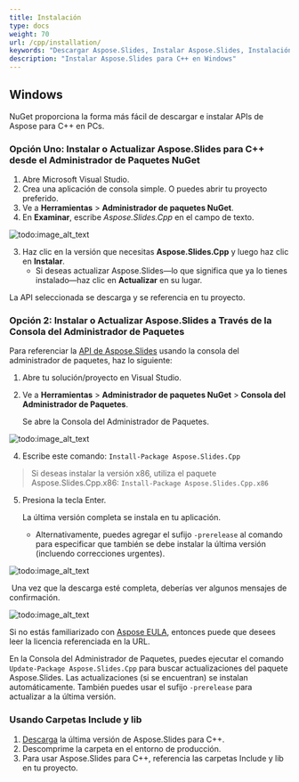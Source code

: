 ```yaml
---
title: Instalación
type: docs
weight: 70
url: /cpp/installation/
keywords: "Descargar Aspose.Slides, Instalar Aspose.Slides, Instalación de Aspose.Slides, Windows, C++"
description: "Instalar Aspose.Slides para C++ en Windows"
---
```


## **Windows**
NuGet proporciona la forma más fácil de descargar e instalar APIs de Aspose para C++ en PCs.

### **Opción Uno: Instalar o Actualizar Aspose.Slides para C++ desde el Administrador de Paquetes NuGet**

1. Abre Microsoft Visual Studio.
2. Crea una aplicación de consola simple. O puedes abrir tu proyecto preferido.
3. Ve a **Herramientas** > **Administrador de paquetes NuGet**.
4. En **Examinar**, escribe *Aspose.Slides.Cpp* en el campo de texto.

![todo:image_alt_text](installation_1.png)

3. Haz clic en la versión que necesitas **Aspose.Slides.Cpp** y luego haz clic en **Instalar**.
   * Si deseas actualizar Aspose.Slides—lo que significa que ya lo tienes instalado—haz clic en **Actualizar** en su lugar.

La API seleccionada se descarga y se referencia en tu proyecto.

### **Opción 2: Instalar o Actualizar Aspose.Slides a Través de la Consola del Administrador de Paquetes**

Para referenciar la [API de Aspose.Slides](https://www.nuget.org/packages/Aspose.Slides.Cpp/) usando la consola del administrador de paquetes, haz lo siguiente:

1. Abre tu solución/proyecto en Visual Studio.

1. Ve a **Herramientas** > **Administrador de paquetes NuGet** > **Consola del Administrador de Paquetes**.

   Se abre la Consola del Administrador de Paquetes.

![todo:image_alt_text](installation_2.png)

4. Escribe este comando: `Install-Package Aspose.Slides.Cpp` 
> Si deseas instalar la versión x86, utiliza el paquete Aspose.Slides.Cpp.x86: `Install-Package Aspose.Slides.Cpp.x86`

5. Presiona la tecla Enter.

   La última versión completa se instala en tu aplicación.

   * Alternativamente, puedes agregar el sufijo `-prerelease` al comando para especificar que también se debe instalar la última versión (incluendo correcciones urgentes).

![todo:image_alt_text](installation_3.png)

​	Una vez que la descarga esté completa, deberías ver algunos mensajes de confirmación.

![todo:image_alt_text](installation_4.png)

Si no estás familiarizado con [Aspose EULA](https://about.aspose.com/legal/eula), entonces puede que desees leer la licencia referenciada en la URL.

En la Consola del Administrador de Paquetes, puedes ejecutar el comando `Update-Package Aspose.Slides.Cpp` para buscar actualizaciones del paquete Aspose.Slides. Las actualizaciones (si se encuentran) se instalan automáticamente. También puedes usar el sufijo `-prerelease` para actualizar a la última versión.

### Usando Carpetas Include y lib
1. [Descarga](https://downloads.aspose.com/slides/cpp) la última versión de Aspose.Slides para C++.
1. Descomprime la carpeta en el entorno de producción.
1. Para usar Aspose.Slides para C++, referencia las carpetas Include y lib en tu proyecto.